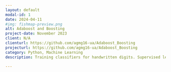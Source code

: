 ```yaml
---
layout: default
modal-id: 1
date: 2024-04-11
#img: fishmap-preview.png
alt: Adaboost and Boosting
project-date: November 2023
client: N/A
clienturl: https://github.com/agmg16-ua/Adaboost_Boosting
projecturl: https://github.com/agmg16-ua/Adaboost_Boosting
category: Python, Machine Learning
description: Training classifiers for handwritten digits. Supervised learning and methods of boosting and artificial neural networks. Using the Keras and scikit-learn libraries for machine learning.

---
```

